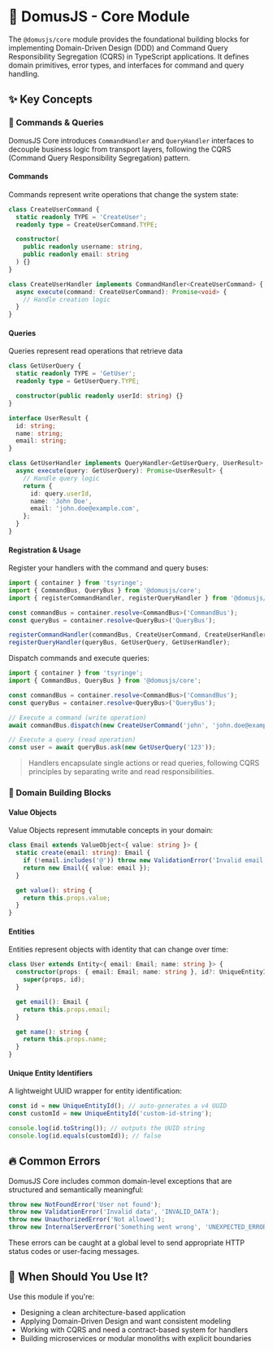 # 🧠 DomusJS - Core Module

The `@domusjs/core` module provides the foundational building blocks for implementing Domain-Driven Design (DDD) and Command Query Responsibility Segregation (CQRS) in TypeScript applications. It defines domain primitives, error types, and interfaces for command and query handling.

## ✨ Key Concepts

### 🚀 Commands & Queries

DomusJS Core introduces `CommandHandler` and `QueryHandler` interfaces to decouple business logic from transport layers, following the CQRS (Command Query Responsibility Segregation) pattern.

#### Commands

Commands represent write operations that change the system state:

```ts
class CreateUserCommand {
  static readonly TYPE = 'CreateUser';
  readonly type = CreateUserCommand.TYPE;

  constructor(
    public readonly username: string,
    public readonly email: string
  ) {}
}

class CreateUserHandler implements CommandHandler<CreateUserCommand> {
  async execute(command: CreateUserCommand): Promise<void> {
    // Handle creation logic
  }
}
```

#### Queries

Queries represent read operations that retrieve data

```ts
class GetUserQuery {
  static readonly TYPE = 'GetUser';
  readonly type = GetUserQuery.TYPE;

  constructor(public readonly userId: string) {}
}

interface UserResult {
  id: string;
  name: string;
  email: string;
}

class GetUserHandler implements QueryHandler<GetUserQuery, UserResult> {
  async execute(query: GetUserQuery): Promise<UserResult> {
    // Handle query logic
    return {
      id: query.userId,
      name: 'John Doe',
      email: 'john.doe@example.com',
    };
  }
}
```

#### Registration & Usage

Register your handlers with the command and query buses:

```ts
import { container } from 'tsyringe';
import { CommandBus, QueryBus } from '@domusjs/core';
import { registerCommandHandler, registerQueryHandler } from '@domusjs/infrastructure';

const commandBus = container.resolve<CommandBus>('CommandBus');
const queryBus = container.resolve<QueryBus>('QueryBus');

registerCommandHandler(commandBus, CreateUserCommand, CreateUserHandler);
registerQueryHandler(queryBus, GetUserQuery, GetUserHandler);
```

Dispatch commands and execute queries:

```ts
import { container } from 'tsyringe';
import { CommandBus, QueryBus } from '@domusjs/core';

const commandBus = container.resolve<CommandBus>('CommandBus');
const queryBus = container.resolve<QueryBus>('QueryBus');

// Execute a command (write operation)
await commandBus.dispatch(new CreateUserCommand('john', 'john.doe@example.com'));

// Execute a query (read operation)
const user = await queryBus.ask(new GetUserQuery('123'));
```

> Handlers encapsulate single actions or read queries, following CQRS principles by separating write and read responsibilities.

### 🧩 Domain Building Blocks

#### Value Objects

Value Objects represent immutable concepts in your domain:

```ts
class Email extends ValueObject<{ value: string }> {
  static create(email: string): Email {
    if (!email.includes('@')) throw new ValidationError('Invalid email');
    return new Email({ value: email });
  }

  get value(): string {
    return this.props.value;
  }
}
```

#### Entities

Entities represent objects with identity that can change over time:

```ts
class User extends Entity<{ email: Email; name: string }> {
  constructor(props: { email: Email; name: string }, id?: UniqueEntityId) {
    super(props, id);
  }

  get email(): Email {
    return this.props.email;
  }

  get name(): string {
    return this.props.name;
  }
}
```

#### Unique Entity Identifiers

A lightweight UUID wrapper for entity identification:

```ts
const id = new UniqueEntityId(); // auto-generates a v4 UUID
const customId = new UniqueEntityId('custom-id-string');

console.log(id.toString()); // outputs the UUID string
console.log(id.equals(customId)); // false
```

## 🔥 Common Errors

DomusJS Core includes common domain-level exceptions that are structured and semantically meaningful:

```ts
throw new NotFoundError('User not found');
throw new ValidationError('Invalid data', 'INVALID_DATA');
throw new UnauthorizedError('Not allowed');
throw new InternalServerError('Something went wrong', 'UNEXPECTED_ERROR');
```

These errors can be caught at a global level to send appropriate HTTP status codes or user-facing messages.

## 🧠 When Should You Use It?

Use this module if you're:

- Designing a clean architecture-based application
- Applying Domain-Driven Design and want consistent modeling
- Working with CQRS and need a contract-based system for handlers
- Building microservices or modular monoliths with explicit boundaries
